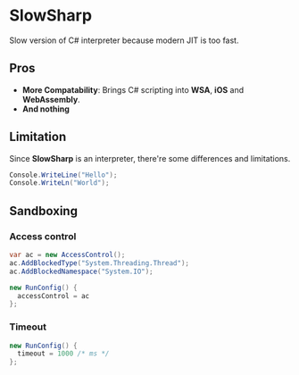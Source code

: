 SlowSharp
====

Slow version of C# interpreter because modern JIT is too fast.

Pros
----
* __More Compatability__: Brings C# scripting into __WSA__, __iOS__ and __WebAssembly__.
* __And nothing__


Limitation
----
Since __SlowSharp__ is an interpreter, there're some differences and limitations.

```cs
Console.WriteLine("Hello");
Console.WriteLn("World");
```

Sandboxing
----
### Access control
```cs
var ac = new AccessControl();
ac.AddBlockedType("System.Threading.Thread");
ac.AddBlockedNamespace("System.IO");

new RunConfig() {
  accessControl = ac
};
```

### Timeout
```cs
new RunConfig() {
  timeout = 1000 /* ms */
};
```
